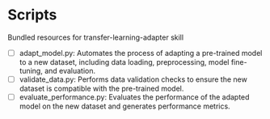 # Scripts

Bundled resources for transfer-learning-adapter skill

- [ ] adapt_model.py: Automates the process of adapting a pre-trained model to a new dataset, including data loading, preprocessing, model fine-tuning, and evaluation.
- [ ] validate_data.py: Performs data validation checks to ensure the new dataset is compatible with the pre-trained model.
- [ ] evaluate_performance.py: Evaluates the performance of the adapted model on the new dataset and generates performance metrics.
